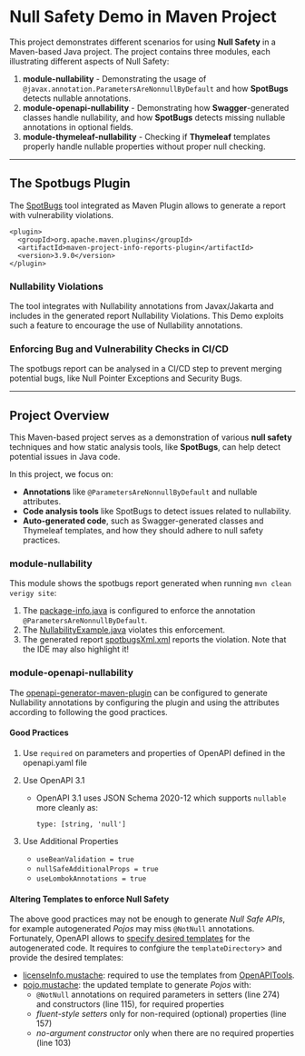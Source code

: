 # Null Safety Demo in Maven Project

This project demonstrates different scenarios for using **Null Safety** in a Maven-based Java project. The project contains three modules, each illustrating different aspects of
Null Safety:

1. **module-nullability** - Demonstrating the usage of `@javax.annotation.ParametersAreNonnullByDefault` and how **SpotBugs** detects nullable annotations.
2. **module-openapi-nullability** - Demonstrating how **Swagger**-generated classes handle nullability, and how **SpotBugs** detects missing nullable annotations in optional
   fields.
3. **module-thymeleaf-nullability** - Checking if **Thymeleaf** templates properly handle nullable properties without proper null checking.

---

## The Spotbugs Plugin

The [SpotBugs](https://spotbugs.github.io/) tool integrated as Maven Plugin allows to generate a report with vulnerability violations.

```
<plugin>
  <groupId>org.apache.maven.plugins</groupId>
  <artifactId>maven-project-info-reports-plugin</artifactId>
  <version>3.9.0</version>
</plugin>
```

### Nullability Violations

The tool integrates with Nullability annotations from Javax/Jakarta and includes in the generated report Nullability Violations.
This Demo exploits such a feature to encourage the use of Nullability annotations.

### Enforcing Bug and Vulnerability Checks in CI/CD

The spotbugs report can be analysed in a CI/CD step to prevent merging potential bugs, like Null Pointer Exceptions and Security Bugs.

---

## Project Overview

This Maven-based project serves as a demonstration of various **null safety** techniques and how static analysis tools, like **SpotBugs**, can help detect potential issues in Java
code.

In this project, we focus on:

- **Annotations** like `@ParametersAreNonnullByDefault` and nullable attributes.
- **Code analysis tools** like SpotBugs to detect issues related to nullability.
- **Auto-generated code**, such as Swagger-generated classes and Thymeleaf templates, and how they should adhere to null safety practices.

### module-nullability

This module shows the spotbugs report generated when running `mvn clean verigy site`:

1. The [package-info.java](module-nullability/src/main/java/edu/adarko22/package-info.java) is configured to enforce the annotation `@ParametersAreNonnullByDefault`.
2. The [NullabilityExample.java](module-nullability/src/main/java/edu/adarko22/NullabilityExample.java) violates this enforcement.
3. The generated report [spotbugsXml.xml](module-nullability/target/spotbugsXml.xml) reports the violation. Note that the IDE may also highlight it!

### module-openapi-nullability

The [openapi-generator-maven-plugin](https://github.com/OpenAPITools/openapi-generator/tree/master/modules/openapi-generator-maven-plugin)
can be configured to generate Nullability annotations by configuring the plugin and using the attributes according to following the good practices.

#### Good Practices

1. Use `required` on parameters and properties of OpenAPI defined in the openapi.yaml file

2. Use OpenAPI 3.1
    - OpenAPI 3.1 uses JSON Schema 2020-12 which supports `nullable` more cleanly as:
       ```
       type: [string, 'null']
       ```
3. Use Additional Properties
    - `useBeanValidation = true`
    - `nullSafeAdditionalProps = true`
    - `useLombokAnnotations = true`

#### Altering Templates to enforce Null Safety

The above good practices may not be enough to generate _Null Safe APIs_, for example autogenerated _Pojos_ may miss `@NotNull` annotations.
Fortunately, OpenAPI allows to [specify desired templates](https://github.com/OpenAPITools/openapi-generator/tree/master/modules/openapi-generator-maven-plugin#custom-generator)
for the autogenerated code. It requires to confgiure the `templateDirectory`> and provide the desired templates:

- [licenseInfo.mustache](module-openapi-nullability/sr[model.mustache](module-openapi-nullability/src/main/resources/openapi/templates/model.mustache)c/main/resources/openapi/templates/licenseInfo.mustache):
  required to use the templates from [OpenAPITools](https://github.com/OpenAPITools/openapi-generator/tree/master/modules/openapi-generator/src/main/resources/JavaSpring).
- [pojo.mustache](module-openapi-nullability/src/main/resources/openapi/templates/pojo.mustache): the updated template to generate _Pojos_ with:
  - `@NotNull` annotations on required parameters in setters (line 274) and constructors (line 115), for required properties
  - _fluent-style setters_ only for non-required (optional) properties (line 157)
  - _no-argument constructor_ only when there are no required properties (line 103)
